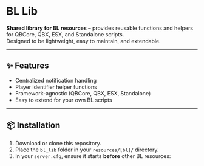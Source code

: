 # BL Lib

**Shared library for BL resources** – provides reusable functions and helpers for QBCore, QBX, ESX, and Standalone scripts.  
Designed to be lightweight, easy to maintain, and extendable.

---

## ✨ Features
- Centralized notification handling
- Player identifier helper functions
- Framework-agnostic (QBCore, QBX, ESX, Standalone)
- Easy to extend for your own BL scripts

---

## 📦 Installation
1. Download or clone this repository.
2. Place the `bl_lib` folder in your `resources/[bl]/` directory.
3. In your `server.cfg`, ensure it starts **before** other BL resources:
